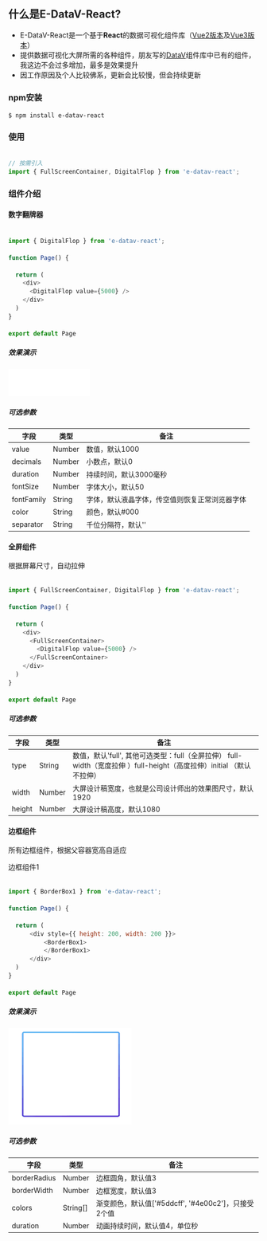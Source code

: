 ## 什么是E-DataV-React?

* E-DataV-React是一个基于**React**的数据可视化组件库（[Vue2版本](https://github.com/costaq/E-DataV)及[Vue3版本](https://github.com/costaq/E-DataV-Vue3)）
* 提供数据可视化大屏所需的各种组件，朋友写的[DataV](https://github.com/DataV-Team/DataV)组件库中已有的组件，我这边不会过多增加，最多是效果提升
* 因工作原因及个人比较佛系，更新会比较慢，但会持续更新


### npm安装

```shell
$ npm install e-datav-react
```

### 使用

```js

// 按需引入
import { FullScreenContainer, DigitalFlop } from 'e-datav-react';

```

### 组件介绍

#### 数字翻牌器

```js

import { DigitalFlop } from 'e-datav-react';

function Page() {

  return (
    <div>
      <DigitalFlop value={5000} />
    </div>
  )
}

export default Page
```
##### 效果演示

<img src="./images/digital-flop.gif">

##### 可选参数
字段|类型|备注
-|-|-
value|Number|数值，默认1000
decimals|Number|小数点，默认0
duration|Number|持续时间，默认3000毫秒
fontSize|Number|字体大小，默认50
fontFamily|String|字体，默认液晶字体，传空值则恢复正常浏览器字体
color|String|颜色，默认#000
separator|String|千位分隔符，默认''


#### 全屏组件

根据屏幕尺寸，自动拉伸

```js

import { FullScreenContainer, DigitalFlop } from 'e-datav-react';

function Page() {

  return (
    <div>
      <FullScreenContainer>
        <DigitalFlop value={5000} />
      </FullScreenContainer>
    </div>
  )
}

export default Page

```

##### 可选参数
字段|类型|备注
-|-|-
type|String|数值，默认'full', 其他可选类型：full（全屏拉伸） full-width（宽度拉伸 ）full-height（高度拉伸）initial （默认不拉伸）
width|Number|大屏设计稿宽度，也就是公司设计师出的效果图尺寸，默认1920
height|Number|大屏设计稿高度，默认1080


#### 边框组件

所有边框组件，根据父容器宽高自适应

边框组件1

```js

import { BorderBox1 } from 'e-datav-react';

function Page() {

  return (
      <div style={{ height: 200, width: 200 }}>
          <BorderBox1>
          </BorderBox1>
      </div>
  )
}

export default Page

```

##### 效果演示

<img src="./images/border-box-1.gif">

##### 可选参数
字段|类型|备注
-|-|-
borderRadius|Number|边框圆角，默认值3
borderWidth|Number|边框宽度，默认值3
colors|String[]|渐变颜色，默认值['#5ddcff', '#4e00c2']，只接受2个值
duration|Number|动画持续时间，默认值4，单位秒